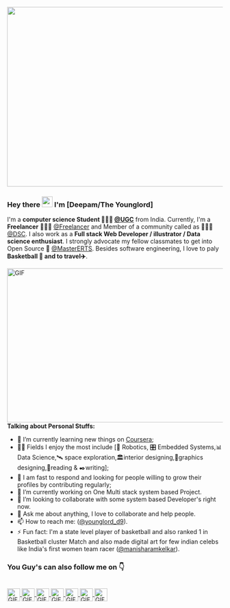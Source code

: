<p align="center">
<img align="center" alt="GIF" src="https://user-images.githubusercontent.com/43116024/91091911-ecb37480-e674-11ea-827c-1a47e6e9e77f.gif" width="1020" height="420" />
</p>

### Hey there <img src="https://media.giphy.com/media/hvRJCLFzcasrR4ia7z/giphy.gif" width="25px"> I'm [Deepam/The Younglord]
I'm a **computer science Student 👨🏽‍💼 [@UGC](https://www.ugc.ac.in/)** from India. Currently, I'm a **Freelancer** 👨🏽‍💻 [@Freelancer](https://www.freelancer.com/) and Member of a community called as 👨🏽‍💼[@DSC](https://dsccu.in/). I also work as a **Full stack Web Developer / illustrator / Data science enthusiast**. I strongly advocate my fellow classmates to get into Open Source 📢 [@MasterERTS](https://github.com/MasterERTS). Besides software engineering, I love to paly **Basketball :basketball: and to travel:airplane:**.

<img align="right" alt="GIF" src="https://user-images.githubusercontent.com/43116024/91599470-04943c80-e984-11ea-906d-ad345e49fbc4.gif" width="550" height="360" />

**Talking about Personal Stuffs:**

- 📖 I’m currently learning new things on [Coursera](https://www.coursera.org);
- 🤹🏽 Fields I enjoy the most include [🤖 Robotics, 🎛 Embedded Systems,📊 Data Science,:artificial_satellite: space exploration,:classical_building:interior designing,:tropical_fish:graphics designing,:open_book:reading & :black_nib:writing];
- 💬 I am fast to respond and looking for people willing to grow their profiles by contributing regularly;
- 🔭 I’m currently working on One Multi stack system based Project.
- 👯 I’m looking to collaborate with some system based Developer's right now.
- 💬 Ask me about anything, I love to collaborate and help people.
- 📫 How to reach me: ([@younglord_d9](https://www.instagram.com/younglord_d9/)).
- ⚡ Fun fact: I'm a state level player of basketball and also ranked 1 in Basketball cluster Match and also made digital art for few indian celebs like India's first women team racer ([@manisharamkelkar](https://www.instagram.com/manisharamkelkar/)).

### You Guy's can also follow me on :point_down:
<br/>
<a href="https://https://twitter.com/younglord_d9">
  <img align="center" alt="GIF" width="30px" src="https://image.flaticon.com/icons/svg/2111/2111703.svg" />
</a>
<a href="https://www.linkedin.com/in/young-lord-526b3116b/">
  <img align="center" alt="GIF" width="30px" src="https://image.flaticon.com/icons/svg/2111/2111465.svg" />
</a>
<a href="https://https://www.facebook.com/younglord.d9/">
  <img align="center" alt="GIF" width="30px" src="https://image.flaticon.com/icons/svg/2111/2111342.svg" />
</a>
<a href="https://www.instagram.com/younglord_d9">
  <img align="center" alt="GIF" width="30px" src="https://image.flaticon.com/icons/svg/2111/2111421.svg" />
</a>
<a href="https://open.spotify.com/user/31htsemoewvncl77kqbji3vvth4q">
  <img align="center" alt="GIF" width="30px" src="https://image.flaticon.com/icons/svg/2111/2111627.svg" />
</a>
<a href="https://www.codewars.com">
  <img align="center" alt="GIF" width="30px" src="https://image.flaticon.com/icons/svg/993/993515.svg" />
</a>
<a href="https://www.codingame.com">
  <img align="center" alt="GIF" width="30px" src="https://image.flaticon.com/icons/svg/2010/2010522.svg" />
</a> <br /> <br />


